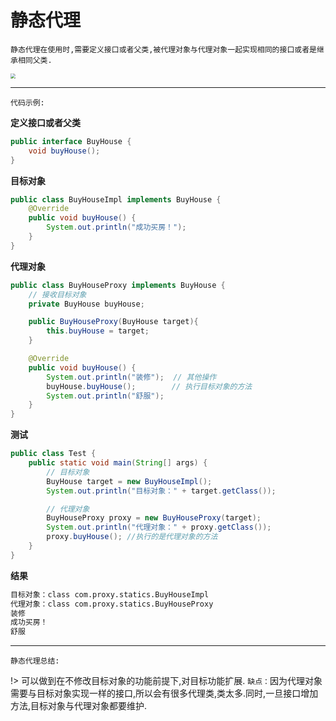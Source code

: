 # 静态代理

`静态代理在使用时,需要定义接口或者父类,被代理对象与代理对象一起实现相同的接口或者是继承相同父类.`

<img style="display: block; margin: 0 auto;zoom: 50%;" src="blog/java/Proxy/picture/jingtaidaili.png"/>

------

`代码示例:`

**定义接口或者父类**

```java
public interface BuyHouse {
    void buyHouse();
}
```

**目标对象**

```java
public class BuyHouseImpl implements BuyHouse {
    @Override
    public void buyHouse() {
        System.out.println("成功买房！");
    }
}
```

**代理对象**

```java
public class BuyHouseProxy implements BuyHouse {
    // 接收目标对象
    private BuyHouse buyHouse;

    public BuyHouseProxy(BuyHouse target){
        this.buyHouse = target;
    }

    @Override
    public void buyHouse() {
        System.out.println("装修");  // 其他操作
        buyHouse.buyHouse();        // 执行目标对象的方法
        System.out.println("舒服");
    }
}
```

**测试**

```java
public class Test {
    public static void main(String[] args) {
        // 目标对象
        BuyHouse target = new BuyHouseImpl();
        System.out.println("目标对象：" + target.getClass());

        // 代理对象
        BuyHouseProxy proxy = new BuyHouseProxy(target);
        System.out.println("代理对象：" + proxy.getClass());
        proxy.buyHouse(); //执行的是代理对象的方法
    }
}
```

**结果**

```bash
目标对象：class com.proxy.statics.BuyHouseImpl
代理对象：class com.proxy.statics.BuyHouseProxy
装修
成功买房！
舒服
```

------

`静态代理总结:`

!>	可以做到在不修改目标对象的功能前提下,对目标功能扩展.
			`缺点：`因为代理对象需要与目标对象实现一样的接口,所以会有很多代理类,类太多.同时,一旦接口增加方法,目标对象与代理对象都要维护.